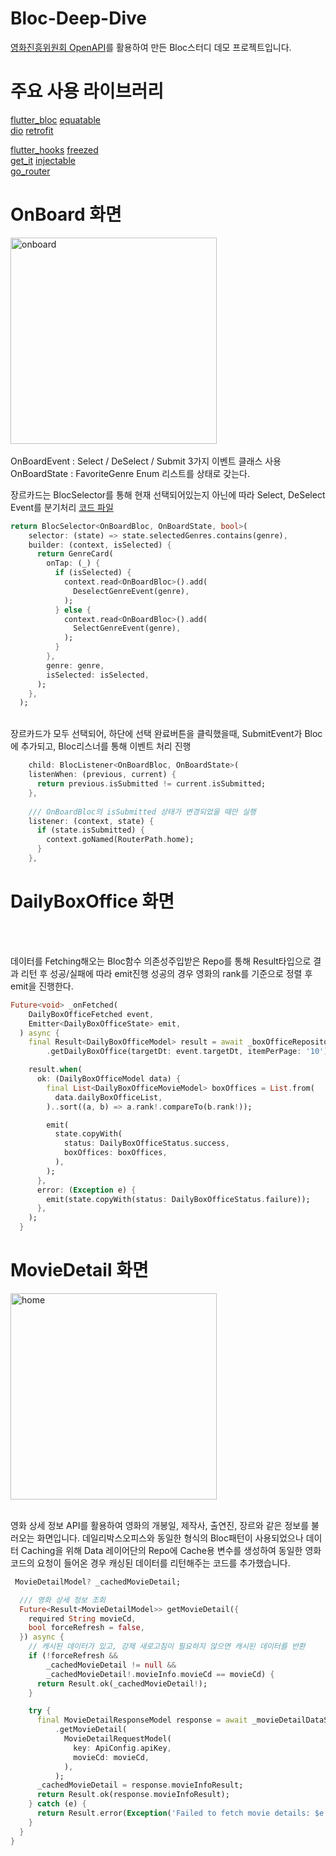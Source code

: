 

# Bloc-Deep-Dive
[영화진흥위원회 OpenAPI](https://www.kobis.or.kr/kobisopenapi/homepg/main/main.do)를 활용하여 만든 Bloc스터디 데모 프로젝트입니다.

# 주요 사용 라이브러리

  [flutter_bloc](https://pub.dev/packages/flutter_bloc)
  [equatable](https://pub.dev/packages/equatable)
  <br>
  [dio](https://pub.dev/packages/dio)
  [retrofit](https://pub.dev/packages/retrofit)
  <br>
  
  [flutter_hooks](https://pub.dev/packages/flutter_hooks)
  [freezed](https://pub.dev/packages/freezed)
  <br>
  [get_it](https://pub.dev/packages/get_it) [injectable](https://pub.dev/packages/injectable)<br>
  [go_router](https://pub.dev/packages/go_router)
  
  


# OnBoard 화면
<img width="330" alt="onboard" src="https://github.com/user-attachments/assets/bcb87d64-965d-4773-a4a3-f443958a1283" />
</br>
</br>
OnBoardEvent : Select / DeSelect / Submit 3가지 이벤트 클래스 사용 </br>
OnBoardState : FavoriteGenre Enum 리스트를 상태로 갖는다.
</br>

장르카드는 BlocSelector를 통해 현재 선택되어있는지 아닌에 따라 Select, DeSelect Event를 분기처리
[코드 파일](https://github.com/KoreanTuna/Bloc-Deep-Dive/blob/main/lib/presentation/on_board/presentation/on_board_screen.dart)

``` dart
return BlocSelector<OnBoardBloc, OnBoardState, bool>(
    selector: (state) => state.selectedGenres.contains(genre),
    builder: (context, isSelected) {
      return GenreCard(
        onTap: (_) {
          if (isSelected) {
            context.read<OnBoardBloc>().add(
              DeselectGenreEvent(genre),
            );
          } else {
            context.read<OnBoardBloc>().add(
              SelectGenreEvent(genre),
            );
          }
        },
        genre: genre,
        isSelected: isSelected,
      );
    },
  );
```

</br>
장르카드가 모두 선택되어, 하단에 선택 완료버튼을 클릭했을때, SubmitEvent가 Bloc에 추가되고,
Bloc리스너를 통해 이벤트 처리 진행

``` dart
    child: BlocListener<OnBoardBloc, OnBoardState>(
    listenWhen: (previous, current) {
      return previous.isSubmitted != current.isSubmitted;
    },
    
    /// OnBoardBloc의 isSubmitted 상태가 변경되었을 때만 실행
    listener: (context, state) {
      if (state.isSubmitted) {
        context.goNamed(RouterPath.home);
      }
    },
```

# DailyBoxOffice 화면


<br><br>

데이터를 Fetching해오는 Bloc함수
의존성주입받은 Repo를 통해 Result타입으로 결과 리턴 후 성공/실패에 따라 emit진행
성공의 경우 영화의 rank를 기준으로 정렬 후 emit을 진행한다.
``` dart
Future<void> _onFetched(
    DailyBoxOfficeFetched event,
    Emitter<DailyBoxOfficeState> emit,
  ) async {
    final Result<DailyBoxOfficeModel> result = await _boxOfficeRepository
        .getDailyBoxOffice(targetDt: event.targetDt, itemPerPage: '10');

    result.when(
      ok: (DailyBoxOfficeModel data) {
        final List<DailyBoxOfficeMovieModel> boxOffices = List.from(
          data.dailyBoxOfficeList,
        )..sort((a, b) => a.rank!.compareTo(b.rank!));

        emit(
          state.copyWith(
            status: DailyBoxOfficeStatus.success,
            boxOffices: boxOffices,
          ),
        );
      },
      error: (Exception e) {
        emit(state.copyWith(status: DailyBoxOfficeStatus.failure));
      },
    );
  }
```

# MovieDetail 화면
<img width="330px" alt="home" src="https://github.com/user-attachments/assets/2ec9c8ae-edca-4803-8a01-f73503be730a" />

<br>

<br>

영화 상세 정보 API를 활용하여 영화의 개봉일, 제작사, 출연진, 장르와 같은 정보를 불러오는 화면입니다.
데일리박스오피스와 동일한 형식의 Bloc패턴이 사용되었으나 데이터 Caching을 위해 Data 레이어단의 Repo에 Cache용 변수를 생성하여 
동일한 영화코드의 요청이 들어온 경우 캐싱된 데이터를 리턴해주는 코드를 추가했습니다.
<br>

``` dart
 MovieDetailModel? _cachedMovieDetail;

  /// 영화 상세 정보 조회
  Future<Result<MovieDetailModel>> getMovieDetail({
    required String movieCd,
    bool forceRefresh = false,
  }) async {
    // 캐시된 데이터가 있고, 강제 새로고침이 필요하지 않으면 캐시된 데이터를 반환
    if (!forceRefresh &&
        _cachedMovieDetail != null &&
        _cachedMovieDetail!.movieInfo.movieCd == movieCd) {
      return Result.ok(_cachedMovieDetail!);
    }

    try {
      final MovieDetailResponseModel response = await _movieDetailDataSource
          .getMovieDetail(
            MovieDetailRequestModel(
              key: ApiConfig.apiKey,
              movieCd: movieCd,
            ),
          );
      _cachedMovieDetail = response.movieInfoResult;
      return Result.ok(response.movieInfoResult);
    } catch (e) {
      return Result.error(Exception('Failed to fetch movie details: $e'));
    }
  }
}
```





